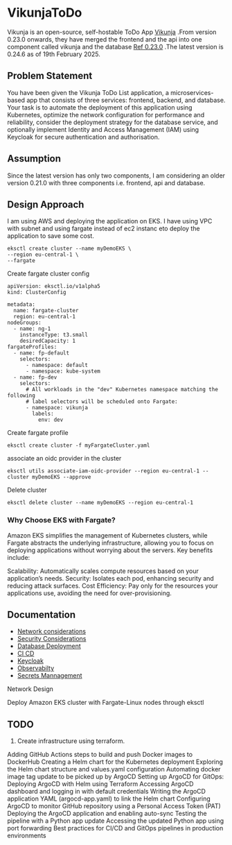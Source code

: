 # VikunjaToDo
Vikunja is an open-source, self-hostable ToDo App [Vikunja](https://vikunja.io) .From version 0.23.0 onwards, they have merged the frontend and the api into one component called vikunja and the database [Ref 0.23.0](https://vikunja.io/changelog/whats-new-in-vikunja-0.23.0/) .The latest version is 0.24.6 as of 19th February 2025.

## Problem Statement
You have been given the Vikunja ToDo List application, a microservices-based app that consists of three services: frontend, backend, and database. Your task is to automate the deployment of this application using Kubernetes, optimize the network configuration for performance and reliability, consider the deployment strategy for the database service, and optionally implement Identity and Access Management (IAM) using Keycloak for secure authentication and authorisation.

## Assumption 
Since the latest version has only two components, I am considering an older version 0.21.0 with three components i.e. frontend, api and database.

## Design Approach
I am using AWS and deploying the application on EKS. I have using VPC with subnet and using fargate instead of ec2 instanc eto deploy the application to save some cost.  

```
eksctl create cluster --name myDemoEKS \
--region eu-central-1 \
--fargate
```

Create fargate cluster config
```
apiVersion: eksctl.io/v1alpha5
kind: ClusterConfig

metadata:
  name: fargate-cluster
  region: eu-central-1
nodeGroups:
  - name: ng-1
    instanceType: t3.small
    desiredCapacity: 1
fargateProfiles:
  - name: fp-default
    selectors:
      - namespace: default
      - namespace: kube-system
  - name: fp-dev
    selectors:
      # All workloads in the "dev" Kubernetes namespace matching the following
      # label selectors will be scheduled onto Fargate:
      - namespace: vikunja
        labels:
          env: dev
```

Create fargate profile
```
eksctl create cluster -f myFargateCluster.yaml
```

associate an oidc provider in the cluster
```
eksctl utils associate-iam-oidc-provider --region eu-central-1 --cluster myDemoEKS --approve
```

Delete cluster
```
eksctl delete cluster --name myDemoEKS --region eu-central-1
```
### Why Choose EKS with Fargate?
Amazon EKS simplifies the management of Kubernetes clusters, while Fargate abstracts the underlying infrastructure, allowing you to focus on deploying applications without worrying about the servers. Key benefits include:

Scalability: Automatically scales compute resources based on your application’s needs.
Security: Isolates each pod, enhancing security and reducing attack surfaces.
Cost Efficiency: Pay only for the resources your applications use, avoiding the need for over-provisioning.


## Documentation

- [Network considerations](README-NetworkConsiderations.md)
- [Security Considerations](README-SecurityConsiderations.md)
- [Database Deployment](README-DatabaseDeployment.md)
- [CI CD](README-CiCd.md)
- [Keycloak](README-Keycloak.md)
- [Observabilty](README-Observabilty.md)
- [Secrets Mannagement](README-Secrets.md) 



Network Design

Deploy Amazon EKS cluster with Fargate-Linux nodes through eksctl


## TODO

1. Create infrastructure using terraform.

Adding GitHub Actions steps to build and push Docker images to DockerHub
Creating a Helm chart for the Kubernetes deployment
Exploring the Helm chart structure and values.yaml configuration
Automating docker image tag update to be picked up by ArgoCD
Setting up ArgoCD for GitOps: Deploying ArgoCD with Helm using Terraform
Accessing ArgoCD dashboard and logging in with default credentials
Writing the ArgoCD application YAML (argocd-app.yaml) to link the Helm chart
Configuring ArgoCD to monitor GitHub repository using a Personal Access Token (PAT)
Deploying the ArgoCD application and enabling auto-sync
Testing the pipeline with a Python app update
Accessing the updated Python app using port forwarding
Best practices for CI/CD and GitOps pipelines in production environments

